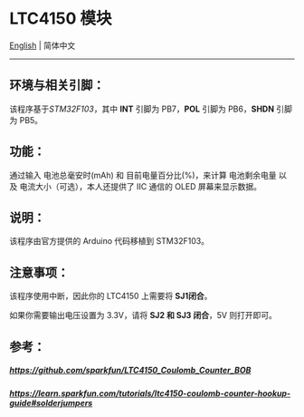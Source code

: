 # LTC4150 模块
[English](README.md) | 简体中文

---
## 环境与相关引脚：
该程序基于*STM32F103*，其中 **INT** 引脚为 PB7，**POL** 引脚为 PB6，**SHDN** 引脚为 PB5。

## 功能：
通过输入 电池总毫安时(mAh) 和 目前电量百分比(%)，来计算 电池剩余电量 以及 电流大小（可选），本人还提供了 IIC 通信的 OLED 屏幕来显示数据。

## 说明：
该程序由官方提供的 Arduino 代码移植到 STM32F103。

## 注意事项：
该程序使用中断，因此你的 LTC4150 上需要将 **SJ1闭合**。

如果你需要输出电压设置为 3.3V，请将 **SJ2 和 SJ3 闭合**，5V 则打开即可。

## 参考：
##### https://github.com/sparkfun/LTC4150_Coulomb_Counter_BOB
##### https://learn.sparkfun.com/tutorials/ltc4150-coulomb-counter-hookup-guide#solderjumpers
